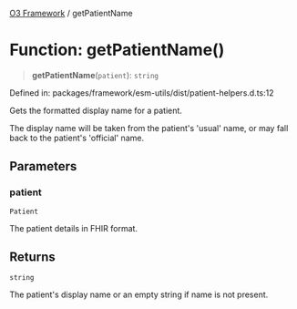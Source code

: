 [O3 Framework](../API.md) / getPatientName

# Function: getPatientName()

> **getPatientName**(`patient`): `string`

Defined in: packages/framework/esm-utils/dist/patient-helpers.d.ts:12

Gets the formatted display name for a patient.

The display name will be taken from the patient's 'usual' name,
or may fall back to the patient's 'official' name.

## Parameters

### patient

`Patient`

The patient details in FHIR format.

## Returns

`string`

The patient's display name or an empty string if name is not present.
